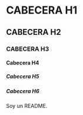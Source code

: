 # CABECERA H1
## CABECERA H2
### CABECERA H3
#### Cabecera H4
##### Cabecera H5
##### Cabecera H6



Soy un README.
